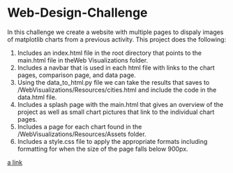 # Web-Design-Challenge

In this challenge we create a website with multiple pages to dispaly images of matplotlib charts from a previous activity. This project does the following:

1. Includes an index.html file in the root directory that points to the main.html file in theWeb Visualizations folder.
2. Includes a navbar that is used in each html file with links to the chart pages, comparison page, and data page.
3. Using the data_to_html.py file we can take the results that saves to /WebVisualizations/Resources/cities.html and include the code in the data.html file.
4. Includes a splash page with the main.html that gives an overview of the project as well as small chart pictures that link to the individual chart pages.
5. Includes a page for each chart found in the /WebVisualizations/Resources/Assets folder.
6. Includes a style.css file to apply the appropriate formats including formatting for when the size of the page falls below 900px.


[a link](https://zombimaki.github.io/Web-Design-Challenge/WebVisualizations/main.html)




